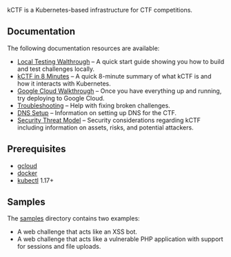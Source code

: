 kCTF is a Kubernetes-based infrastructure for CTF competitions.

## Documentation

The following documentation resources are available:

* [Local Testing Walthrough](local-testing.md) – A quick start guide showing you how to build and test challenges locally.
* [kCTF in 8 Minutes](introduction.md) – A quick 8-minute summary of what kCTF is and how it interacts with Kubernetes.
* [Google Cloud Walkthrough](google-cloud.md) – Once you have everything up and running, try deploying to Google Cloud. 
* [Troubleshooting](troubleshooting.md) – Help with fixing broken challenges.
* [DNS Setup](dns.md) – Information on setting up DNS for the CTF.
* [Security Threat Model](security-threat-model.md) – Security considerations regarding kCTF including information on assets, risks, and potential attackers.

## Prerequisites

* [gcloud](https://cloud.google.com/sdk/install)
* [docker](https://docs.docker.com/install/)
* [kubectl](https://kubernetes.io/docs/tasks/tools/install-kubectl/) 1.17+

## Samples

The [samples](https://github.com/google/kctf/tree/master/samples) directory contains two examples:
* A web challenge that acts like an XSS bot.
* A web challenge that acts like a vulnerable PHP application with support for sessions and file uploads.
